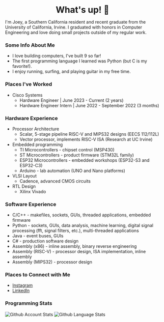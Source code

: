 <h1 style="margin: auto; text-align: center;"> What's up! 👋 </h1>

I'm Joey, a Southern California resident and recent graduate from the University of California, Irvine. I graduated with honors in Computer Engineering and love doing small projects outside of my regular work.

### Some Info About Me
- I love building computers, I've built 9 so far!
- The first programming language I learned was Python (but C is my favorite!).
- I enjoy running, surfing, and playing guitar in my free time.

### Places I've Worked
- Cisco Systems
  - Hardware Engineer | June 2023 - Current (2 years)
  - Hardware Engineer Intern | June 2022 - September 2022 (3 months)

### Hardware Experience
- Processor Architecture
  - Scalar, 5-stage pipeline RISC-V and MIPS32 designs (EECS 112/112L)
  - Vector processor, implements RISC-V ISA (Research at UC Irvine)
- Embedded programming
  - TI Microcontrollers - chipset control (MSP430)
  - ST Microcontrollers - product firmware (STM32L family)
  - ESP32 Microcontrollers - embedded workshops (ESP32-S3 and ESP32-C3)
  - Arduino - lab automation (UNO and Nano platforms)
- VLSI Layout
  - Cadence, advanced CMOS circuits
- RTL Design
  - Xilinx Vivado

### Software Experience
- C/C++ - makefiles, sockets, GUIs, threaded applications, embedded firmware
- Python - sockets, GUIs, data analysis, machine learning, digital signal processing (fft, signal filters, etc.), multi-threaded applications
- Java - event buses, GUIs
- C# - production software design
- Assembly (x86) - inline assembly, binary reverse engineering
- Assembly (RISC-V) - processor design, ISA implementation, inline assembly
- Assembly (MIPS32) - processor design

### Places to Connect with Me
- [Instagram][instagram]
- [LinkedIn][linkedin]


### Programming Stats

<span>
   <img align="center" src="https://github-readme-stats.vercel.app/api?username=joeybalardeta&include_all_commits=true&count_private=true&show_icons=true&theme=github_dark&custom_title=GitHub%20Stats&hide=issues" alt="Github Account Stats"/>
</span>

<span>
   <img align="center" src="https://github-readme-stats.vercel.app/api/top-langs/?username=joeybalardeta&layout=compact&theme=github_dark" alt="Github Language Stats"/>
</span>

[instagram]: https://www.instagram.com/joeybalardeta/
[linkedin]: https://www.linkedin.com/in/joseph-balardeta-78a501187/
